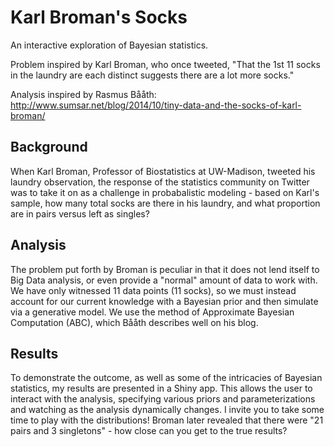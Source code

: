 # Karl Broman's Socks 
An interactive exploration of Bayesian statistics. 

Problem inspired by Karl Broman, who once tweeted, "That the 1st 11 socks in the laundry are each distinct suggests there are a lot more socks." 

Analysis inspired by Rasmus Bååth:  http://www.sumsar.net/blog/2014/10/tiny-data-and-the-socks-of-karl-broman/

## Background
When Karl Broman, Professor of Biostatistics at UW-Madison, tweeted his laundry observation, the response of the statistics community on Twitter was to take it on as a challenge in probabalistic modeling - based on Karl's sample, how many total socks are there in his laundry, and what proportion are in pairs versus left as singles? 

## Analysis
The problem put forth by Broman is peculiar in that it does not lend itself to Big Data analysis, or even provide a "normal" amount of data to work with. We have only witnessed 11 data points (11 socks), so we must instead account for our current knowledge with a Bayesian prior and then simulate via a generative model. We use the method of Approximate Bayesian Computation (ABC), which Bååth describes well on his blog.

## Results
To demonstrate the outcome, as well as some of the intricacies of Bayesian statistics, my results are presented in a Shiny app. This allows the user to interact with the analysis, specifying various priors and parameterizations and watching as the analysis dynamically changes. I invite you to take some time to play with the distributions! Broman later revealed that there were "21 pairs and 3 singletons" - how close can you get to the true results?

